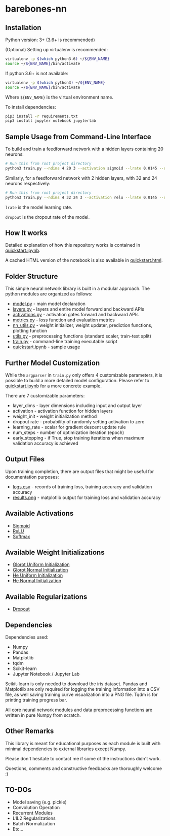# barebones-nn

## Installation

Python version: 3+ (3.6+ is recommended)

(Optional) Setting up virtualenv is recommended:
``` bash
virtualenv -p $(which python3.6) ~/${ENV_NAME}
source ~/${ENV_NAME}/bin/activate
```

If python 3.6+ is not available:
``` bash
virtualenv -p $(which python3) ~/${ENV_NAME}
source ~/${ENV_NAME}/bin/activate
```

Where `${ENV_NAME}` is the virtual environment name.

To install dependencies:
``` bash
pip3 install -r requirements.txt
pip3 install jupyter notebook jupyterlab
```


## Sample Usage from Command-Line Interface

To build and train a feedforward network with a hidden layers containing 20 neurons:
``` bash
# Run this from root project directory
python3 train.py --ndims 4 20 3 --activation sigmoid --lrate 0.0145 --dropout 0.1
```

Similarly, for a feedforward network with 2 hidden layers, with 32 and 24 neurons respectively:
``` bash
# Run this from root project directory
python3 train.py --ndims 4 32 24 3 --activation relu --lrate 0.0145 --dropout 0.5
```

`lrate` is the model learning rate.

`dropout` is the dropout rate of the model.

## How It works

Detailed explanation of how this repository works is contained in [quickstart.ipynb](./quickstart.ipynb).

A cached HTML version of the notebook is also available in [quickstart.html](./quickstart.html).

## Folder Structure

This simple neural network library is built in a modular approach. The python modules are organized as follows:

 * [model.py](./model.py) - main model declaration
 * [layers.py](./layers.py) - layers and entire model forward and backward APIs
 * [activations.py](./activations.py) - activation gates forward and backward APIs
 * [metrics.py](./metrics.py) - loss function and evaluation metrics
 * [nn_utils.py](./nn_utils.py) - weight initializer, weight updater, prediction functions, plotting function
 * [utils.py](./utils.py) - preprocessing functions (standard scaler, train-test split)
 * [train.py](./train.py) - command-line training executable script
 * [quickstart.ipynb](./quickstart.ipynb) - sample usage

## Further Model Customization

While the `argparser` in `train.py` only offers 4 customizable parameters, it is possible to build a more detailed model configuration. Please refer to [quickstart.ipynb](./quickstart.ipynb) for a more concrete example.

There are 7 customizable parameters:

 * layer_dims - layer dimensions including input and output layer
 * activation - activation function for hidden layers
 * weight_init - weight initialization method
 * dropout rate - probability of randomly setting activation to zero
 * learning_rate - scalar for gradient descent update rule
 * num_steps - number of optimization iteration (epoch)
 * early_stopping - if True, stop training iterations when maximum validation accuracy is achieved

## Output Files

Upon training completion, there are output files that might be useful for documentation purposes:
 * [logs.csv](./logs.csv) - records of training loss, training accuracy and validation accuracy
 * [results.png](./results.png) - matplotlib output for training loss and validation accuracy

## Available Activations

- [Sigmoid](https://en.wikipedia.org/wiki/Sigmoid_function)
- [ReLU](https://arxiv.org/abs/1803.08375)
- [Softmax](https://en.wikipedia.org/wiki/Softmax_function)

## Available Weight Initializations

- [Glorot Uniform Initialization](https://keras.io/initializers/#glorot_uniform)
- [Glorot Normal Initialization](https://keras.io/initializers/#glorot_normal)
- [He Uniform Initialization](https://keras.io/initializers/#he_uniform)
- [He Normal Initialization](https://keras.io/initializers/#he_normal)

## Available Regularizations

- [Dropout](https://arxiv.org/abs/1207.0580)

## Dependencies

Dependencies used:

*   Numpy
*   Pandas
*   Matplotlib
*   tqdm
*   Scikit-learn
*   Jupyter Notebook / Jupyter Lab

Scikit-learn is only needed to download the iris dataset. Pandas and Matplotlib are only required for logging the training information into a CSV file, as well saving training curve visualization into a PNG file. Tqdm is for printing training progress bar.

All core neural network modules and data preprocessing functions are written in pure Numpy from scratch.

## Other Remarks

This library is meant for educational purposes as each module is built with minimal dependencies to external libraries except Numpy.

Please don't hesitate to contact me if some of the instructions didn't work.

Questions, comments and constructive feedbacks are thoroughly welcome :)

## TO-DOs

- Model saving (e.g. pickle)
- Convolution Operation
- Recurrent Modules
- L1L2 Regularizations
- Batch Normalization
- Etc...
